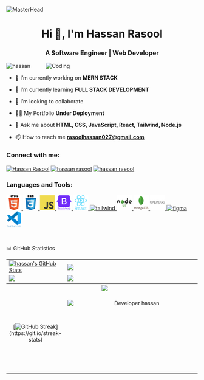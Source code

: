 ![MasterHead](https://i.pinimg.com/originals/fa/7b/4b/fa7b4bdc3b2f73e749e5c2c646d4ae13.gif)
<h1 align="center">Hi 👋, I'm Hassan Rasool</h1>
<h3 align="center">A Software Engineer | Web Developer </h3>
<img align="right" alt="Coding" width="400" src="https://i.pinimg.com/originals/81/17/8b/81178b47a8598f0c81c4799f2cdd4057.gif"/>
<p align="left"> <img src="https://komarev.com/ghpvc/?username=Hassanspace&label=Profile%20views&color=0e75b6&style=flat" alt="hassan " /> </p>

- 🔭 I’m currently working on **MERN STACK**

- 🌱 I’m currently learning **FULL STACK DEVELOPMENT**

- 👯 I’m looking to collaborate 

- 👨‍💻 My Portfolio **Under Deployment**

- 💬 Ask me about **HTML, CSS, JavaScript, React, Tailwind, Node.js**

- 📫 How to reach me **rasoolhassan027@gmail.com**

<h3 align="left">Connect with me:</h3>
<p align="left">
<a href="https://www.linkedin.com/in/hassan-rasool-0b81a3318/" target="blank"><img align="center" src="https://raw.githubusercontent.com/rahuldkjain/github-profile-readme-generator/master/src/images/icons/Social/linked-in-alt.svg" alt="Hassan Rasool" height="30" width="40" /></a>
<a href="https://instagram.com/hass_anrasool" target="blank"><img align="center" src="https://raw.githubusercontent.com/rahuldkjain/github-profile-readme-generator/master/src/images/icons/Social/instagram.svg" alt="hassan rasool" height="30" width="40" /></a>
<a href="https://leetcode.com/u/Hassan_rasool/" target="blank"><img align="center" src="https://raw.githubusercontent.com/rahuldkjain/github-profile-readme-generator/master/src/images/icons/Social/leet-code.svg" alt="hassan rasool" height="30" width="40" /></a>
</p>

<h3 align="left">Languages and Tools:</h3>
<p align="left"> 
  <a href="https://www.w3.org/html/" target="_blank" rel="noreferrer"> 
    <img src="https://raw.githubusercontent.com/devicons/devicon/master/icons/html5/html5-original-wordmark.svg" alt="html5" width="40" height="40"/> 
  </a> 
  <a href="https://www.w3schools.com/css/" target="_blank" rel="noreferrer"> 
    <img src="https://raw.githubusercontent.com/devicons/devicon/master/icons/css3/css3-original-wordmark.svg" alt="css3" width="40" height="40"/> 
  </a> 
  <a href="https://developer.mozilla.org/en-US/docs/Web/JavaScript" target="_blank" rel="noreferrer"> 
    <img src="https://raw.githubusercontent.com/devicons/devicon/master/icons/javascript/javascript-original.svg" alt="javascript" width="40" height="40"/> 
  </a> 
  <a href="https://getbootstrap.com" target="_blank" rel="noreferrer"> 
    <img src="https://raw.githubusercontent.com/devicons/devicon/master/icons/bootstrap/bootstrap-plain-wordmark.svg" alt="bootstrap" width="40" height="40"/> 
  </a> 
  <a href="https://reactjs.org/" target="_blank" rel="noreferrer"> 
    <img src="https://raw.githubusercontent.com/devicons/devicon/master/icons/react/react-original-wordmark.svg" alt="react" width="40" height="40"/> 
  </a> 
  <a href="https://tailwindcss.com/" target="_blank" rel="noreferrer"> 
    <img src="https://www.vectorlogo.zone/logos/tailwindcss/tailwindcss-icon.svg" alt="tailwind" width="40" height="40"/> 
  </a> 
  <a href="https://nodejs.org" target="_blank" rel="noreferrer"> 
    <img src="https://raw.githubusercontent.com/devicons/devicon/master/icons/nodejs/nodejs-original-wordmark.svg" alt="nodejs" width="40" height="40"/> 
  </a> 
  <a href="https://www.mongodb.com/" target="_blank" rel="noreferrer"> 
    <img src="https://raw.githubusercontent.com/devicons/devicon/master/icons/mongodb/mongodb-original-wordmark.svg" alt="mongodb" width="40" height="40"/> 
  </a> 
  <a href="https://expressjs.com" target="_blank" rel="noreferrer"> 
    <img src="https://raw.githubusercontent.com/devicons/devicon/master/icons/express/express-original-wordmark.svg" alt="expressjs" width="40" height="40"/> 
  </a> 
  <a href="https://www.figma.com/" target="_blank" rel="noreferrer"> 
    <img src="https://www.vectorlogo.zone/logos/figma/figma-icon.svg" alt="figma" width="40" height="40"/> 
  </a> 
  <a href="https://code.visualstudio.com/" target="_blank" rel="noreferrer"> 
    <img src="https://raw.githubusercontent.com/devicons/devicon/master/icons/vscode/vscode-original-wordmark.svg" alt="vscode" width="40" height="40"/> 
  </a> 
</p>
<br>

 📊 GitHub Statistics
<table>
<tr>
<td>
<a href="https://github.com/Hassanspace/Hassanspace">
    <img align="center" src="https://github-readme-stats.vercel.app/api?username=Hassanspace&show_icons=true&line_height=27&count_private=true&title_color=f48c06&text_color=c9cacc&icon_color=2bbc8a&bg_color=000000" alt="hassan's GitHub Stats" />
</td>
<td>
            <img align="center" src="https://github-readme-stats.vercel.app/api/top-langs/?username=Hassanspace&theme=highcontrast&layout=compact" />
  </a>
</td>
</tr>

<tr>
<td>
            <img height="200em" src="https://github-profile-summary-cards.vercel.app/api/cards/most-commit-language?username=Hassanspace"/>
</td>
<td>
            <img height="200em" src="https://github-profile-summary-cards.vercel.app/api/cards/repos-per-language?username=Hassanspace"/>
</td>
</tr>

<tr>
<tr>
        <th colspan="7"><a href="https://github.com/Hassanspace/readme-typing-svg"><img src="https://readme-typing-svg.herokuapp.com/?lines=Email%20me%20via%20rasoolhassan027@gmail.com;I%20am%20ready%20to%20work%20with%20you!;&font=Fira%20Code&center=true&width=440&height=45&color=000000&vCenter=true&size=22"></a></th>
      </tr>
<td align="center">


[![GitHub Streak](https://github-readme-streak-stats.herokuapp.com/?user=Hassanspace&theme=highcontrast&layout=compa")](https://git.io/streak-stats)


</td>
<td align="center">
<p align="center">
</p>
            <img align="right" alt="Developer hassan" src="https://i.pinimg.com/originals/81/17/8b/81178b47a8598f0c81c4799f2cdd4057.gif" width="350" height="190" />
</td>
</tr>
</table>
